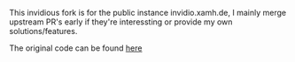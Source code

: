 This invidious fork is for the public instance invidio.xamh.de, I mainly merge upstream PR's early if they're interessting or provide my own solutions/features.

The original code can be found [here](https://github.com/iv-org/invidious)

